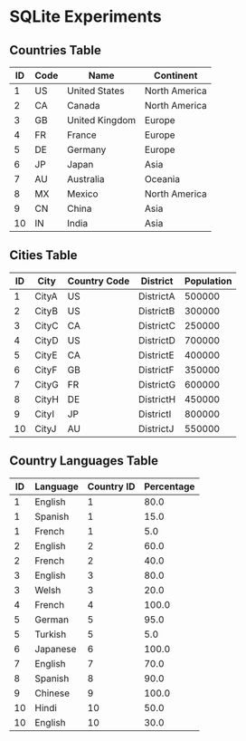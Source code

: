 # SQLite Experiments

## Countries Table

| ID | Code | Name             | Continent     |
|----|------|------------------|---------------|
| 1  | US   | United States    | North America |
| 2  | CA   | Canada           | North America |
| 3  | GB   | United Kingdom   | Europe        |
| 4  | FR   | France           | Europe        |
| 5  | DE   | Germany          | Europe        |
| 6  | JP   | Japan            | Asia          |
| 7  | AU   | Australia        | Oceania       |
| 8  | MX   | Mexico           | North America |
| 9  | CN   | China            | Asia          |
| 10 | IN   | India            | Asia          |

## Cities Table

| ID | City   | Country Code | District    | Population |
|----|--------|--------------|-------------|------------|
| 1  | CityA  | US           | DistrictA   | 500000     |
| 2  | CityB  | US           | DistrictB   | 300000     |
| 3  | CityC  | CA           | DistrictC   | 250000     |
| 4  | CityD  | US           | DistrictD   | 700000     |
| 5  | CityE  | CA           | DistrictE   | 400000     |
| 6  | CityF  | GB           | DistrictF   | 350000     |
| 7  | CityG  | FR           | DistrictG   | 600000     |
| 8  | CityH  | DE           | DistrictH   | 450000     |
| 9  | CityI  | JP           | DistrictI   | 800000     |
| 10 | CityJ  | AU           | DistrictJ   | 550000     |

## Country Languages Table

| ID | Language | Country ID | Percentage |
|----|----------|------------|------------|
| 1  | English  | 1          | 80.0       |
| 1  | Spanish  | 1          | 15.0       |
| 1  | French   | 1          | 5.0        |
| 2  | English  | 2          | 60.0       |
| 2  | French   | 2          | 40.0       |
| 3  | English  | 3          | 80.0       |
| 3  | Welsh    | 3          | 20.0       |
| 4  | French   | 4          | 100.0      |
| 5  | German   | 5          | 95.0       |
| 5  | Turkish  | 5          | 5.0        |
| 6  | Japanese | 6          | 100.0      |
| 7  | English  | 7          | 70.0       |
| 8  | Spanish  | 8          | 90.0       |
| 9  | Chinese  | 9          | 100.0      |
| 10 | Hindi    | 10         | 50.0       |
| 10 | English  | 10         | 30.0       |